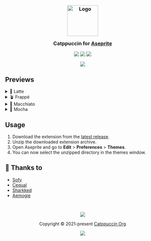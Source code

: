 <h3 align="center">
	<img src="https://raw.githubusercontent.com/catppuccin/catppuccin/main/assets/logos/exports/1544x1544_circle.png" width="100" alt="Logo"/><br/>
	<img src="https://raw.githubusercontent.com/catppuccin/catppuccin/main/assets/misc/transparent.png" height="30" width="0px"/>
	Catppuccin for <a href="https://www.aseprite.org">Aseprite</a>
	<img src="https://raw.githubusercontent.com/catppuccin/catppuccin/main/assets/misc/transparent.png" height="30" width="0px"/>
</h3>

<p align="center">
    <a href="https://github.com/catppuccin/aseprite/stargazers"><img src="https://img.shields.io/github/stars/catppuccin/aseprite?colorA=363a4f&colorB=b7bdf8&style=for-the-badge"></a>
    <a href="https://github.com/catppuccin/aseprite/issues"><img src="https://img.shields.io/github/issues/catppuccin/aseprite?colorA=363a4f&colorB=f5a97f&style=for-the-badge"></a>
    <a href="https://github.com/catppuccin/aseprite/contributors"><img src="https://img.shields.io/github/contributors/catppuccin/aseprite?colorA=363a4f&colorB=a6da95&style=for-the-badge"></a>
</p>

<p align="center">
	<img src="assets/preview.webp"/>
</p>

## Previews

<details>
<summary>🌻 Latte</summary>
<img src="assets/latte.webp"/>
</details>
<details>
<summary>🪴 Frappé</summary>
<img src="assets/frappe.webp"/>
</details>
<details>
<summary>🌺 Macchiato</summary>
<img src="assets/macchiato.webp"/>
</details>
<details>
<summary>🌿 Mocha</summary>
<img src="assets/mocha.webp"/>
</details>

## Usage

1. Download the extension from the [latest release](https://github.com/catppuccin/aseprite/releases/latest).
2. Unzip the downloaded extension archive.
3. Open Aseprite and go to **Edit** > **Preferences** > **Themes**.
4. You can now select the unzipped directory in the themes window.

## 💝 Thanks to

- [Sofy](https://github.com/sofycodes)
- [Cequal](https://github.com/Cequallium)
- [Sharkked](https://github.com/sharkked)
- [Aemogie](https://github.com/aemogie)

&nbsp;

<p align="center">
	<img src="https://raw.githubusercontent.com/catppuccin/catppuccin/main/assets/footers/gray0_ctp_on_line.svg?sanitize=true" />
</p>

<p align="center">
	Copyright &copy; 2021-present <a href="https://github.com/catppuccin" target="_blank">Catppuccin Org</a>
</p>

<p align="center">
	<a href="https://github.com/catppuccin/catppuccin/blob/main/LICENSE"><img src="https://img.shields.io/static/v1.svg?style=for-the-badge&label=License&message=MIT&logoColor=d9e0ee&colorA=363a4f&colorB=b7bdf8"/></a>
</p>

